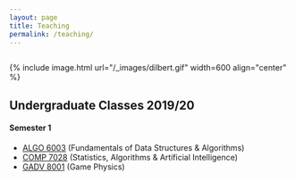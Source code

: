 ```yaml
---
layout: page
title: Teaching
permalink: /teaching/
---
```


<hr style="clear:both;visibility: hidden;" />

{% include image.html url="/_images/dilbert.gif" width=600 align="center" %} 

## Undergraduate Classes 2019/20

#### Semester 1

- [ALGO 6003](https://eugkenny.github.io/ALGO6003) (Fundamentals of Data Structures & Algorithms)
- [COMP 7028](https://eugkenny.github.io/COMP7028) (Statistics, Algorithms & Artificial Intelligence)
- [GADV 8001](https://eugkenny.github.io/GADV8001) (Game Physics)

